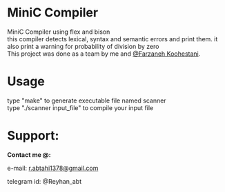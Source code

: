 # MiniC Compiler
MiniC Compiler using flex and bison  
this compiler detects lexical, syntax and semantic errors and print them. it also print a warning for probability of division by zero  
This project was done as a team by me and [@Farzaneh Koohestani](https://github.com/fark00).
# Usage
type "make" to generate executable file named scanner    
type "./scanner input_file" to compile your input file   
# Support:

**Contact me @:**

e-mail: r.abtahi1378@gmail.com

telegram id: @Reyhan_abt
